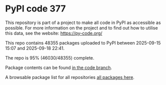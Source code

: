 # PyPI code 377

This repository is part of a project to make all code in PyPI as accessible as possible. For more information 
on the project and to find out how to utilise this data, see the website: https://py-code.org/

This repo contains 48355 packages uploaded to PyPI between 
2025-09-15 15:07 and 2025-09-18 22:41.

The repo is 95% (46030/48355) complete.

Package contents can be found [in the code branch](https://github.com/pypi-data/pypi-mirror-377/tree/code/packages).

A browsable package list for all repositories [all packages here](https://py-code.org/repositories/pypi-mirror-377).


